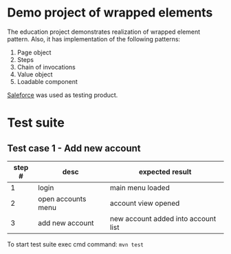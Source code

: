 # Demo project of wrapped elements

The education project demonstrates realization of wrapped element pattern. Also, it has implementation of the following
patterns:

1. Page object
2. Steps
3. Chain of invocations
4. Value object
5. Loadable component

[Saleforce](https://www.salesforce.com/) was used as testing product.

# Test suite

## Test case 1 - Add new account

| step # | desc | expected result |
| --- | --- |  --- |
| 1 | login | main menu loaded |
| 2 | open accounts menu | account view opened |
| 3 | add new account | new account added into account list |


To start test suite exec cmd command:
```mvn test```